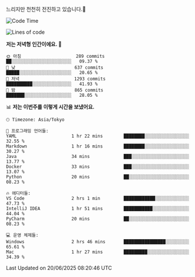 느리지만 천천히 전진하고 있습니다.🐢

<!--START_SECTION:waka-->
![Code Time](http://img.shields.io/badge/Code%20Time-1%2C602%20hrs%2049%20mins-blue)

![Lines of code](https://img.shields.io/badge/%EC%A0%80%EB%8A%94%20%EC%97%AC%ED%83%9C%EA%B9%8C%EC%A7%80%20-919.4%20thousand%20%EC%A4%84%EC%9D%98%20%EC%BD%94%EB%93%9C%EB%A5%BC%20%EC%9E%91%EC%84%B1%ED%96%88%EC%96%B4%EC%9A%94.-blue)

**저는 저녁형 인간이에요. 🦉** 

```text
🌞 아침                     289 commits         ██░░░░░░░░░░░░░░░░░░░░░░░   09.37 % 
🌆 낮　                     637 commits         █████░░░░░░░░░░░░░░░░░░░░   20.65 % 
🌃 저녁                     1293 commits        ██████████░░░░░░░░░░░░░░░   41.93 % 
🌙 밤　                     865 commits         ███████░░░░░░░░░░░░░░░░░░   28.05 % 
```


📊 **저는 이번주를 이렇게 시간을 보냈어요.** 

```text
🕑︎ Timezone: Asia/Tokyo

💬 프로그래밍 언어들: 
YAML                     1 hr 22 mins        ████████░░░░░░░░░░░░░░░░░   32.55 % 
Markdown                 1 hr 16 mins        ████████░░░░░░░░░░░░░░░░░   30.27 % 
Java                     34 mins             ███░░░░░░░░░░░░░░░░░░░░░░   13.77 % 
Docker                   33 mins             ███░░░░░░░░░░░░░░░░░░░░░░   13.07 % 
Python                   20 mins             ██░░░░░░░░░░░░░░░░░░░░░░░   08.23 % 

🔥 에디터들: 
VS Code                  2 hrs 1 min         ████████████░░░░░░░░░░░░░   47.73 % 
IntelliJ IDEA            1 hr 51 mins        ███████████░░░░░░░░░░░░░░   44.04 % 
PyCharm                  20 mins             ██░░░░░░░░░░░░░░░░░░░░░░░   08.23 % 

💻 운영 체제들: 
Windows                  2 hrs 46 mins       ████████████████░░░░░░░░░   65.61 % 
Mac                      1 hr 27 mins        █████████░░░░░░░░░░░░░░░░   34.39 % 
```


 Last Updated on 20/06/2025 08:20:46 UTC
<!--END_SECTION:waka-->
